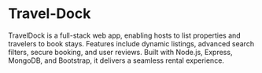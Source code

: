 # Travel-Dock
TravelDock is a full-stack web app, enabling hosts to list properties and travelers to book stays. Features include dynamic listings, advanced search filters, secure booking, and user reviews. Built with Node.js, Express, MongoDB, and Bootstrap, it delivers a seamless rental experience.
